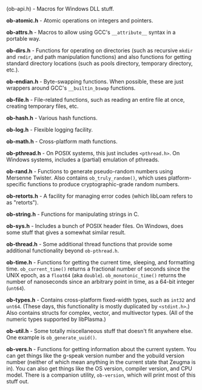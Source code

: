 (ob-api.h) - Macros for Windows DLL stuff.

**ob-atomic.h** - Atomic operations on integers and pointers.

**ob-attrs.h** - Macros to allow using GCC's `__attribute__` syntax in a portable way.

**ob-dirs.h** - Functions for operating on directories (such as recursive `mkdir` and `rmdir`, and path manipulation functions) and also functions for getting standard directory locations (such as pools directory, temporary directory, etc.).

**ob-endian.h** - Byte-swapping functions.  When possible, these are just wrappers around GCC's `__builtin_bswap` functions.

**ob-file.h** - File-related functions, such as reading an entire file at once, creating temporary files, etc.

**ob-hash.h** - Various hash functions.

**ob-log.h** - Flexible logging facility.

**ob-math.h** - Cross-platform math functions.

**ob-pthread.h** - On POSIX systems, this just includes `<pthread.h>`.  On Windows systems, includes a (partial) emulation of pthreads.

**ob-rand.h** - Functions to generate pseudo-random numbers using Mersenne Twister.  Also contains `ob_truly_random()`, which uses platform-specific functions to produce cryptographic-grade random numbers.

**ob-retorts.h** - A facility for managing error codes (which libLoam refers to as "retorts").

**ob-string.h** - Functions for manipulating strings in C.

**ob-sys.h** - Includes a bunch of POSIX header files.  On Windows, does some stuff that gives a somewhat similar result.

**ob-thread.h** - Some additional thread functions that provide some additional functionality beyond `ob-pthread.h`.

**ob-time.h** - Functions for getting the current time, sleeping, and formatting time.  `ob_current_time()` returns a fractional number of seconds since the UNIX epoch, as a `float64` (aka `double`).  `ob_monotonic_time()` returns the number of nanoseconds since an arbitrary point in time, as a 64-bit integer (`unt64`).

**ob-types.h** - Contains cross-platform fixed-width types, such as `int32` and `unt64`.  (These days, this functionality is mostly duplicated by `<stdint.h>`.)  Also contains structs for complex, vector, and multivector types.  (All of the numeric types supported by libPlasma.)

**ob-util.h** - Some totally miscellaneous stuff that doesn't fit anywhere else.  One example is `ob_generate_uuid()`.

**ob-vers.h** - Functions for getting information about the current system.  You can get things like the g-speak version number and the yobuild version number (neither of which mean anything in the current state that Zeugma is in).  You can also get things like the OS version, compiler version, and CPU model.  There is a companion utility, `ob-version`, which will print most of this stuff out.

